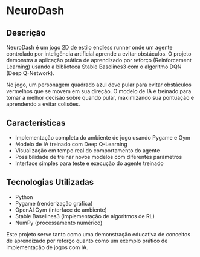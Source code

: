 # NeuroDash

## Descrição
NeuroDash é um jogo 2D de estilo endless runner onde um agente controlado por inteligência artificial aprende a evitar obstáculos. O projeto demonstra a aplicação prática de aprendizado por reforço (Reinforcement Learning) usando a biblioteca Stable Baselines3 com o algoritmo DQN (Deep Q-Network).

No jogo, um personagem quadrado azul deve pular para evitar obstáculos vermelhos que se movem em sua direção. O modelo de IA é treinado para tomar a melhor decisão sobre quando pular, maximizando sua pontuação e aprendendo a evitar colisões.

## Características
- Implementação completa do ambiente de jogo usando Pygame e Gym
- Modelo de IA treinado com Deep Q-Learning
- Visualização em tempo real do comportamento do agente
- Possibilidade de treinar novos modelos com diferentes parâmetros
- Interface simples para teste e execução do agente treinado

## Tecnologias Utilizadas
- Python
- Pygame (renderização gráfica)
- OpenAI Gym (interface de ambiente)
- Stable Baselines3 (implementação de algoritmos de RL)
- NumPy (processamento numérico)

Este projeto serve tanto como uma demonstração educativa de conceitos de aprendizado por reforço quanto como um exemplo prático de implementação de jogos com IA.